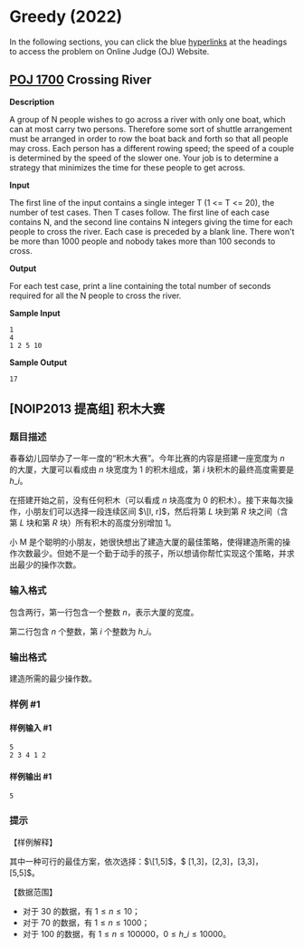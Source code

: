 # Greedy (2022)

In the following sections, you can click the blue [hyperlinks](https://www.computerhope.com/jargon/h/hyperlink.htm) at the headings to access the problem on Online Judge (OJ) Website.

## [POJ 1700](http://poj.org/problem?id=1700) Crossing River

**Description**

A group of N people wishes to go across a river with only one boat, which can at most carry two persons. Therefore some sort of shuttle arrangement must be arranged in order to row the boat back and forth so that all people may cross. Each person has a different rowing speed; the speed of a couple is determined by the speed of the slower one. Your job is to determine a strategy that minimizes the time for these people to get across.

**Input**

The first line of the input contains a single integer T (1 <= T <= 20), the number of test cases. Then T cases follow. The first line of each case contains N, and the second line contains N integers giving the time for each people to cross the river. Each case is preceded by a blank line. There won't be more than 1000 people and nobody takes more than 100 seconds to cross.

**Output**

For each test case, print a line containing the total number of seconds required for all the N people to cross the river.

**Sample Input**

```
1
4
1 2 5 10
```

**Sample Output**

```
17
```



## \[NOIP2013 提高组] 积木大赛

### 题目描述

春春幼儿园举办了一年一度的“积木大赛”。今年比赛的内容是搭建一座宽度为 $n$ 的大厦，大厦可以看成由 $n$ 块宽度为 $1$ 的积木组成，第 $i$ 块积木的最终高度需要是 $h\_i$。

在搭建开始之前，没有任何积木（可以看成 $n$ 块高度为 $0$ 的积木）。接下来每次操作，小朋友们可以选择一段连续区间 $\[l, r]$，然后将第 $L$ 块到第 $R$ 块之间（含第 $L$ 块和第 $R$ 块）所有积木的高度分别增加 $1$。

小 M 是个聪明的小朋友，她很快想出了建造大厦的最佳策略，使得建造所需的操作次数最少。但她不是一个勤于动手的孩子，所以想请你帮忙实现这个策略，并求出最少的操作次数。

### 输入格式

包含两行，第一行包含一个整数 $n$，表示大厦的宽度。

第二行包含 $n$ 个整数，第 $i$ 个整数为 $h\_i$。

### 输出格式

建造所需的最少操作数。

### 样例 #1

#### 样例输入 #1

```
5
2 3 4 1 2
```

#### 样例输出 #1

```
5
```

### 提示

【样例解释】

其中一种可行的最佳方案，依次选择：$\[1,5]$，$ \[1,3]$，$\[2,3]$，$\[3,3]$，$ \[5,5]$。

【数据范围】

* 对于 $30%$ 的数据，有 $1 \leq n \leq 10$；
* 对于 $70%$ 的数据，有 $1 \leq n \leq 1000$；
* 对于 $100%$ 的数据，有 $1 \leq n \leq 100000$，$0 \leq h\_i \leq 10000$。
